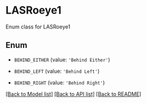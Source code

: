 # LASRoeye1

Enum class for LASRoeye1

## Enum

* `BEHIND_EITHER` (value: `'Behind Either'`)

* `BEHIND_LEFT` (value: `'Behind Left'`)

* `BEHIND_RIGHT` (value: `'Behind Right'`)

[[Back to Model list]](../README.md#documentation-for-models) [[Back to API list]](../README.md#documentation-for-api-endpoints) [[Back to README]](../README.md)


